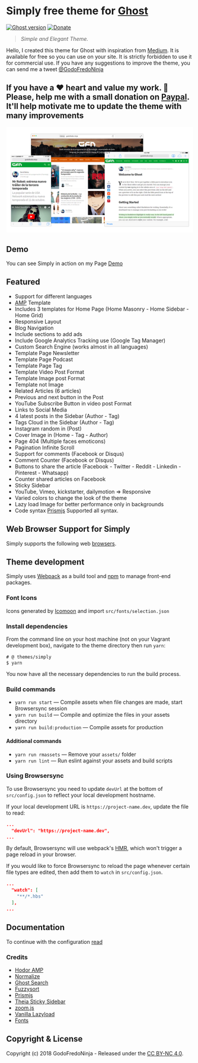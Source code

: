 # Simply free theme for [Ghost](https://github.com/tryghost/ghost/)

[![Ghost version](https://img.shields.io/badge/Ghost-2.x-brightgreen.svg)](https://github.com/TryGhost/Ghost)
[![Donate](https://img.shields.io/badge/donate-paypal-blue.svg)](https://bit.ly/PayPal-GodoFredoNinja)

> *Simple and Elegant Theme.*

Hello, I created this theme for Ghost with inspiration from [Medium](https://medium.com/).
It is available for free so you can use on your site. It is strictly forbidden to use it for commercial use. If you have any suggestions to improve the theme,  you can send me a tweet [@GodoFredoNinja](https://goo.gl/y3aivK)

## If you have a ❤ heart and value my work. 🙏 Please, help me with a small donation on [Paypal](https://bit.ly/PayPal-GodoFredoNinja). It'll help motivate me to update the theme with many improvements

![Simply free theme for ghost](./screenshot.png)

## Demo

You can see Simply in action on my Page [Demo](https://goo.gl/V7moIY)

## Featured

- Support for different languages
- [AMP](https://github.com/godofredoninja/Hodor-AMP-Ghost) Template
- Includes 3 templates for Home Page (Home Masonry - Home Sidebar - Home Grid)
- Responsive Layout
- Blog Navigation
- Include sections to add ads
- Include Google Analytics Tracking use (Google Tag Manager)
- Custom Search Engine (works almost in all languages)
- Template Page Newsletter
- Template Page Podcast
- Template Page Tag
- Template Video Post Format
- Template Image post Format
- Template not Image
- Related Articles (6 articles)
- Previous and next button in the Post
- YouTube Subscribe Button in video post Format
- Links to Social Media
- 4 latest posts in the Sidebar (Author - Tag)
- Tags Cloud in the Sidebar (Author - Tag)
- Instagram random in (Post)
- Cover Image in (Home - Tag - Author)
- Page 404 (Multiple faces emoticons)
- Pagination Infinite Scroll
- Support for comments (Facebook or Disqus)
- Comment Counter (Facebook or Disqus)
- Buttons to share the article (Facebook - Twitter - Reddit - Linkedin - Pinterest - Whatsapp)
- Counter shared articles on Facebook
- Sticky Sidebar
- YouTube, Vimeo, kickstarter, dailymotion => Responsive
- Varied colors to change the look of the theme
- Lazy load Image for better performance only in backgrounds
- Code syntax [Prismjs](http://prismjs.com/index.html#languages-list) Supported all syntax.

## Web Browser Support for Simply

Simply supports the following web [browsers](http://caniuse.com/#search=flexbox).

## Theme development

Simply uses [Webpack](https://webpack.github.io/) as a build tool and [npm](https://www.npmjs.com/) to manage front-end packages.

### Font Icons

Icons generated by [Icomoon](https://icomoon.io/app/#/select) and import  `src/fonts/selection.json`

### Install dependencies

From the command line on your host machine (not on your Vagrant development box), navigate to the theme directory then run `yarn`:

```shell
# @ themes/simply
$ yarn
```

You now have all the necessary dependencies to run the build process.

### Build commands

- `yarn run start` — Compile assets when file changes are made, start Browsersync session
- `yarn run build` — Compile and optimize the files in your assets directory
- `yarn run build:production` — Compile assets for production

#### Additional commands

- `yarn run rmassets` — Remove your `assets/` folder
- `yarn run lint` — Run eslint against your assets and build scripts

### Using Browsersync

To use Browsersync you need to update `devUrl` at the bottom of `src/config.json` to reflect your local development hostname.

If your local development URL is `https://project-name.dev`, update the file to read:

```json
...
  "devUrl": "https://project-name.dev",
...
```

By default, Browsersync will use webpack's [HMR](https://webpack.github.io/docs/hot-module-replacement.html), which won't trigger a page reload in your browser.

If you would like to force Browsersync to reload the page whenever certain file types are edited, then add them to `watch` in `src/config.json`.

```json
...
  "watch": [
    "**/*.hbs"
  ],
...
```

## Documentation

To continue with the configuration [read](https://github.com/GodoFredoNinja/simply)

### Credits

- [Hodor AMP](https://github.com/godofredoninja/Hodor-AMP-Ghost)
- [Normalize](https://necolas.github.io/normalize.css/)
- [Ghost Search](https://github.com/HauntedThemes/ghost-search)
- [Fuzzysort](https://github.com/farzher/fuzzysort)
- [Prismjs](http://prismjs.com/)
- [Theia Sticky Sidebar](https://github.com/WeCodePixels/theia-sticky-sidebar)
- [zoom.js](https://github.com/fat/zoom.js/)
- [Vanilla Lazyload](https://github.com/verlok/lazyload)
- [Fonts](https://fonts.google.com/?selection.family=Merriweather:300,400,700|Source+Code+Pro|Source+Sans+Pro:300,400,600,700&query=Merriweather)

## Copyright & License

Copyright (c) 2018 GodoFredoNinja - Released under the [CC BY-NC 4.0](LICENSE).
